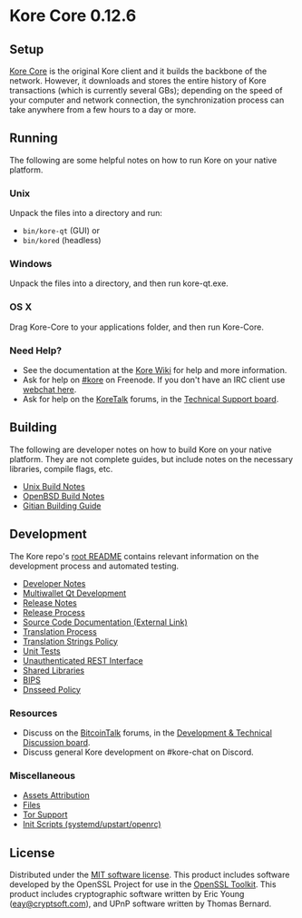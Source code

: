 Kore Core 0.12.6
=====================

Setup
---------------------
[Kore Core](http://kore.org/en/download) is the original Kore client and it builds the backbone of the network. However, it downloads and stores the entire history of Kore transactions (which is currently several GBs); depending on the speed of your computer and network connection, the synchronization process can take anywhere from a few hours to a day or more.

Running
---------------------
The following are some helpful notes on how to run Kore on your native platform.

### Unix

Unpack the files into a directory and run:

- `bin/kore-qt` (GUI) or
- `bin/kored` (headless)

### Windows

Unpack the files into a directory, and then run kore-qt.exe.

### OS X

Drag Kore-Core to your applications folder, and then run Kore-Core.

### Need Help?

* See the documentation at the [Kore Wiki](https://en.kore.it/wiki/Main_Page)
for help and more information.
* Ask for help on [#kore](http://webchat.freenode.net?channels=kore) on Freenode. If you don't have an IRC client use [webchat here](http://webchat.freenode.net?channels=kore).
* Ask for help on the [KoreTalk](https://koretalk.org/) forums, in the [Technical Support board](https://koretalk.org/index.php?board=4.0).

Building
---------------------
The following are developer notes on how to build Kore on your native platform. They are not complete guides, but include notes on the necessary libraries, compile flags, etc.

- [Unix Build Notes](build-unix.md)
- [OpenBSD Build Notes](build-openbsd.md)
- [Gitian Building Guide](gitian-building.md)

Development
---------------------
The Kore repo's [root README](/README.md) contains relevant information on the development process and automated testing.

- [Developer Notes](developer-notes.md)
- [Multiwallet Qt Development](multiwallet-qt.md)
- [Release Notes](release-notes.md)
- [Release Process](release-process.md)
- [Source Code Documentation (External Link)](https://dev.visucore.com/kore/doxygen/)
- [Translation Process](translation_process.md)
- [Translation Strings Policy](translation_strings_policy.md)
- [Unit Tests](unit-tests.md)
- [Unauthenticated REST Interface](REST-interface.md)
- [Shared Libraries](shared-libraries.md)
- [BIPS](bips.md)
- [Dnsseed Policy](dnsseed-policy.md)

### Resources
* Discuss on the [BitcoinTalk](https://bitcointalk.org/) forums, in the [Development & Technical Discussion board](https://bitcointalk.org/index.php?topic=2096416.0).
* Discuss general Kore development on #kore-chat on Discord.

### Miscellaneous
- [Assets Attribution](assets-attribution.md)
- [Files](files.md)
- [Tor Support](tor.md)
- [Init Scripts (systemd/upstart/openrc)](init.md)

License
---------------------
Distributed under the [MIT software license](http://www.opensource.org/licenses/mit-license.php).
This product includes software developed by the OpenSSL Project for use in the [OpenSSL Toolkit](https://www.openssl.org/). This product includes
cryptographic software written by Eric Young ([eay@cryptsoft.com](mailto:eay@cryptsoft.com)), and UPnP software written by Thomas Bernard.
